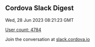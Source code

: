 ## Cordova Slack Digest
Wed, 28 Jun 2023 08:21:23 GMT

[User count: 4784](https://cordova.slack.com/)


Join the conversation at [slack.cordova.io](http://slack.cordova.io/)
